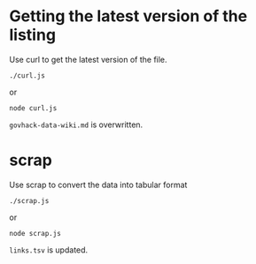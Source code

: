 # Getting the latest version of the listing

Use curl to get the latest version of the file.

    ./curl.js

or

    node curl.js

`govhack-data-wiki.md` is overwritten.

# scrap

Use scrap to convert the data into tabular format

    ./scrap.js

or

    node scrap.js

`links.tsv` is updated.
